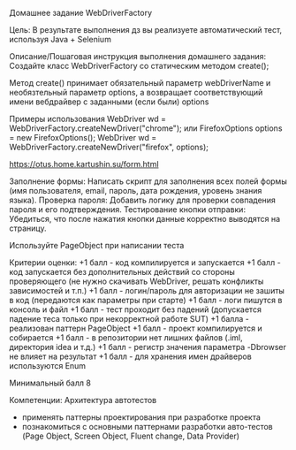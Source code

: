 Домашнее задание
WebDriverFactory

Цель:
В результате выполнения дз вы реализуете автоматический тест, используя Java + Selenium


Описание/Пошаговая инструкция выполнения домашнего задания:
Создайте класс WebDriverFactory со статическим методом create();

Метод create() принимает обязательный параметр webDriverName и необязтельный параметр options, а возвращает соответствующий имени вебдрайвер с заданными (если были) options

Примеры использования
WebDriver wd = WebDriverFactory.createNewDriver("chrome");
или
FirefoxOptions options = new FirefoxOptions();
WebDriver wd = WebDriverFactory.createNewDriver("firefox", options);

https://otus.home.kartushin.su/form.html

Заполнение формы: Написать скрипт для заполнения всех полей формы (имя пользователя, email, пароль, дата рождения, уровень знания языка).
Проверка пароля: Добавить логику для проверки совпадения пароля и его подтверждения.
Тестирование кнопки отправки: Убедиться, что после нажатия кнопки данные корректно выводятся на страницу.

Используйте PageObject при написании теста


Критерии оценки:
+1 балл - код компилируется и запускается
+1 балл - код запускается без дополнительных действий со стороны проверяющего (не нужно скачивать WebDriver, решать конфликты зависимостей и т.п.)
+1 балл - логин/пароль для авторизации не зашиты в код (передаются как параметры при старте)
+1 балл - логи пишутся в консоль и файл
+1 балл - тест проходит без падений (допускается падение теса только при некорректной работе SUT)
+1 балла - реализован паттерн PageObject
+1 балл - проект компилируется и собирается
+1 балл - в репозитории нет лишних файлов (.iml, директория idea и т.д.)
+1 балл - регистр значения параметра -Dbrowser не влияет на результат
+1 балл - для хранения имен драйверов используются Enum

Минимальный балл 8


Компетенции:
Архитектура автотестов
- применять паттерны проектирования при разработке проекта
- познакомиться с основными паттернами разработки авто-тестов (Page Object, Screen Object, Fluent change, Data Provider)
